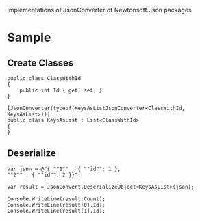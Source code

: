Implementations of JsonConverter of Newtonsoft.Json packages

# Sample
## Create Classes
~~~~
public class ClassWithId
{
    public int Id { get; set; }
}

[JsonConverter(typeof(KeysAsListJsonConverter<ClassWithId, KeysAsList>))]
public class KeysAsList : List<ClassWithId>
{
}
~~~~

## Deserialize
~~~~
var json = @"{ ""1"" : { ""id"": 1 }, 
""2"" : { ""id"": 2 }}";

var result = JsonConvert.DeserializeObject<KeysAsList>(json);

Console.WriteLine(result.Count);
Console.WriteLine(result[0].Id);
Console.WriteLine(result[1].Id);
~~~~